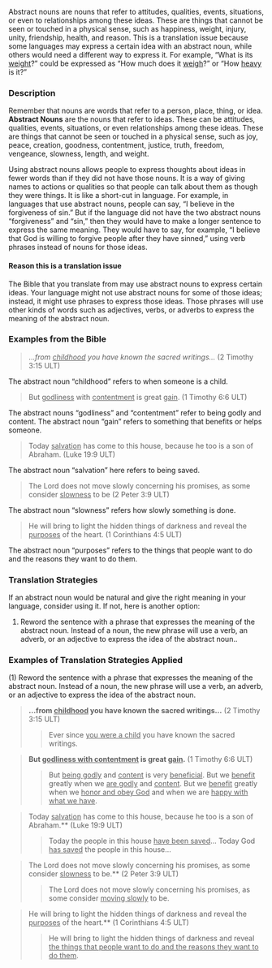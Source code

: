 
Abstract nouns are nouns that refer to attitudes, qualities, events, situations, or even to relationships among these ideas. These are things that cannot be seen or touched in a physical sense, such as happiness, weight, injury, unity, friendship, health, and reason. This is a translation issue because some languages may express a certain idea with an abstract noun, while others would need a different way to express it. For example, “What is its <u>weight</u>?” could be expressed as “How much does it <u>weigh</u>?” or “How <u>heavy</u> is it?”

### Description

Remember that nouns are words that refer to a person, place, thing, or idea. **Abstract Nouns** are the nouns that refer to ideas. These can be attitudes, qualities, events, situations, or even relationships among these ideas. These are things that cannot be seen or touched in a physical sense, such as joy, peace, creation, goodness, contentment, justice, truth, freedom, vengeance, slowness, length, and weight.

Using abstract nouns allows people to express thoughts about ideas in fewer words than if they did not have those nouns. It is a way of giving names to actions or qualities so that people can talk about them as though they were things. It is like a short-cut in language. For example, in languages that use abstract nouns, people can say, “I believe in the forgiveness of sin.” But if the language did not have the two abstract nouns “forgiveness” and “sin,” then they would have to make a longer sentence to express the same meaning. They would have to say, for example, “I believe that God is willing to forgive people after they have sinned,” using verb phrases instead of nouns for those ideas.

#### Reason this is a translation issue

The Bible that you translate from may use abstract nouns to express certain ideas. Your language might not use abstract nouns for some of those ideas; instead, it might use phrases to express those ideas. Those phrases will use other kinds of words such as adjectives, verbs, or adverbs to express the meaning of the abstract noun.

### Examples from the Bible

> …_from <u>childhood</u> you have known the sacred writings…_ (2 Timothy 3:15 ULT)

The abstract noun “childhood” refers to when someone is a child.

> But <u>godliness</u> with <u>contentment</u> is great <u>gain</u>. (1 Timothy 6:6 ULT)

The abstract nouns “godliness” and “contentment” refer to being godly and content.
The abstract noun “gain” refers to something that benefits or helps someone.

> Today <u>salvation</u> has come to this house, because he too is a son of Abraham. (Luke 19:9 ULT)

The abstract noun “salvation” here refers to being saved.

> The Lord does not move slowly concerning his promises, as some consider <u>slowness</u> to be (2 Peter 3:9 ULT)

The abstract noun “slowness” refers how slowly something is done.

> He will bring to light the hidden things of darkness and reveal the <u>purposes</u> of the heart. (1 Corinthians 4:5 ULT)

The abstract noun “purposes” refers to the things that people want to do and the reasons they want to do them.

### Translation Strategies

If an abstract noun would be natural and give the right meaning in your language, consider using it. If not, here is another option:

1. Reword the sentence with a phrase that expresses the meaning of the abstract noun. Instead of a noun, the new phrase will use a verb, an adverb, or an adjective to express the idea of the abstract noun..

### Examples of Translation Strategies Applied

(1) Reword the sentence with a phrase that expresses the meaning of the abstract noun. Instead of a noun, the new phrase will use a verb, an adverb, or an adjective to express the idea of the abstract noun.

> **…from <u>childhood</u> you have known the sacred writings…** (2 Timothy 3:15 ULT)
>> Ever since <u>you were a child</u> you have known the sacred writings.

> **But <u>godliness with contentment</u> is great <u>gain</u>.** (1 Timothy 6:6 ULT)
>> But <u>being godly</u> and <u>content</u> is very <u>beneficial</u>.
>> But we <u>benefit</u> greatly when we <u>are godly</u> and <u>content</u>.
>> But we <u>benefit</u> greatly when we <u>honor and obey God</u> and when we are <u>happy with what we have</u>.

> Today <u>salvation</u> has come to this house, because he too is a son of Abraham.** (Luke 19:9 ULT)
>> Today the people in this house <u>have been saved</u>…
>> Today God <u>has saved</u> the people in this house…

> The Lord does not move slowly concerning his promises, as some consider <u>slowness</u> to be.** (2 Peter 3:9 ULT)
>> The Lord does not move slowly concerning his promises, as some consider <u>moving slowly</u> to be.

> He will bring to light the hidden things of darkness and reveal the <u>purposes</u> of the heart.** (1 Corinthians 4:5 ULT)
>> He will bring to light the hidden things of darkness and reveal <u>the things that people want to do and the reasons they want to do them</u>.

